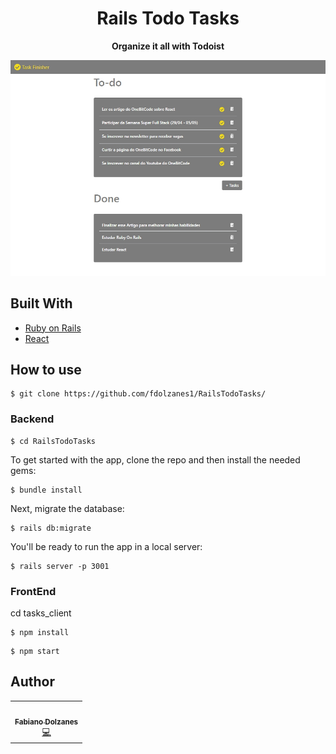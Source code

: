 <h1 align="center">Rails Todo Tasks</h1>
  <p align="center">
  <strong align="center">Organize it all with Todoist</strong>
</p>
  <img src="home.jpg" float="center"/>
</p>

## Built With

- [Ruby on Rails](https://rubyonrails.org/)
- [React](https://reactjs.org/)

## How to use

```
$ git clone https://github.com/fdolzanes1/RailsTodoTasks/
```

### Backend

```
$ cd RailsTodoTasks
```
To get started with the app, clone the repo and then install the needed gems:
```
$ bundle install
```
Next, migrate the database:
```
$ rails db:migrate
```
You'll be ready to run the app in a local server:
```
$ rails server -p 3001
```
### FrontEnd

cd tasks_client

```
$ npm install 
```
```
$ npm start
```

## Author

<table>
  <tr>
    <td align="center"><a href="https://github.com/fdolzanes1"><img src="https://avatars1.githubusercontent.com/u/7582408?s=460&u=3e2b2f0b13c89e8a576836e64026a1c6b3856dcf&v=4" width="100px;" alt=""/><br /><sub><b>Fabiano Dolzanes</b></sub></a><br /><a href="https://github.com/fdolzanes1/RailsTodoTasks" title="Code">💻</a></td>
  <tr>
</table>
